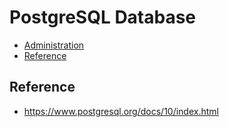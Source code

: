 # PostgreSQL Database

- [Administration](administration/README.md#administration)
- [Reference](reference/README.md#reference)

## Reference

- https://www.postgresql.org/docs/10/index.html
